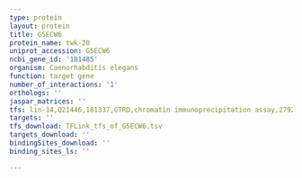 ```yaml
---
type: protein
layout: protein
title: G5ECW6
protein_name: twk-20
uniprot_accession: G5ECW6
ncbi_gene_id: '181485'
organism: Caenorhabditis elegans
function: target gene
number_of_interactions: '1'
orthologs: ''
jaspar_matrices: ''
tfs: lin-14,Q21446,181337,GTRD,chromatin immunoprecipitation assay,27924024%5Buid%5D,No
targets: ''
tfs_download: TFLink_tfs_of_G5ECW6.tsv
targets_download: ''
bindingSites_download: ''
binding_sites_ls: ''

---
```

